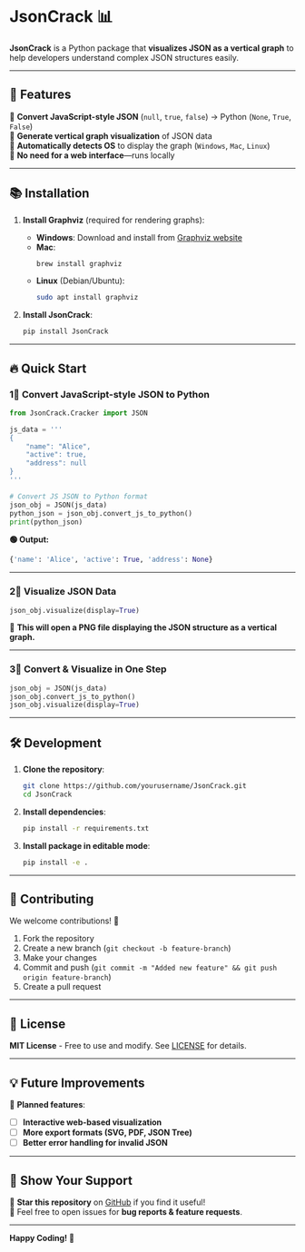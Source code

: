 # JsonCrack 📊

**JsonCrack** is a Python package that **visualizes JSON as a vertical graph** to help developers understand complex JSON structures easily.

---

## 🚀 Features
💚 **Convert JavaScript-style JSON** (`null`, `true`, `false`) → Python (`None`, `True`, `False`)  
💚 **Generate vertical graph visualization** of JSON data  
💚 **Automatically detects OS** to display the graph (`Windows`, `Mac`, `Linux`)  
💚 **No need for a web interface**—runs locally  

---

## 📚 Installation

1. **Install Graphviz** (required for rendering graphs):
   - **Windows**: Download and install from [Graphviz website](https://graphviz.gitlab.io/download/)
   - **Mac**:  
     ```sh
     brew install graphviz
     ```
   - **Linux** (Debian/Ubuntu):
     ```sh
     sudo apt install graphviz
     ```

2. **Install JsonCrack**:
   ```sh
   pip install JsonCrack
   ```

---

## 🔥 Quick Start

### **1⃣ Convert JavaScript-style JSON to Python**
```python
from JsonCrack.Cracker import JSON

js_data = '''
{
    "name": "Alice",
    "active": true,
    "address": null
}
'''

# Convert JS JSON to Python format
json_obj = JSON(js_data)
python_json = json_obj.convert_js_to_python()
print(python_json)
```
**🟢 Output:**
```python
{'name': 'Alice', 'active': True, 'address': None}
```

---

### **2⃣ Visualize JSON Data**
```python
json_obj.visualize(display=True)
```
📌 **This will open a PNG file displaying the JSON structure as a vertical graph.**  

---

### **3⃣ Convert & Visualize in One Step**
```python
json_obj = JSON(js_data)
json_obj.convert_js_to_python()
json_obj.visualize(display=True)
```

---

## 🛠 Development

1. **Clone the repository**:
   ```sh
   git clone https://github.com/yourusername/JsonCrack.git
   cd JsonCrack
   ```
2. **Install dependencies**:
   ```sh
   pip install -r requirements.txt
   ```
3. **Install package in editable mode**:
   ```sh
   pip install -e .
   ```

---

## 👥 Contributing

We welcome contributions! 🎉

1. Fork the repository  
2. Create a new branch (`git checkout -b feature-branch`)  
3. Make your changes  
4. Commit and push (`git commit -m "Added new feature" && git push origin feature-branch`)  
5. Create a pull request  

---

## 🐝 License

**MIT License** - Free to use and modify. See [LICENSE](LICENSE) for details.

---

## 💡 Future Improvements
🚧 **Planned features**:
- [ ] **Interactive web-based visualization**  
- [ ] **More export formats (SVG, PDF, JSON Tree)**  
- [ ] **Better error handling for invalid JSON**  

---

## 🌟 Show Your Support

🌟 **Star this repository** on [GitHub](https://github.com/yourusername/JsonCrack) if you find it useful!  
💬 Feel free to open issues for **bug reports & feature requests**.  

---

**Happy Coding! 🚀**

